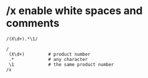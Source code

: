 # /x enable white spaces and comments

```
/(X\d+).*\1/

/
 (X\d+)         # product number
 .*             # any character
 \1             # the same product number
/x
```


